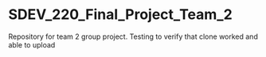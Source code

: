 # SDEV_220_Final_Project_Team_2
Repository for team 2 group project.
Testing to verify that clone worked and able to upload